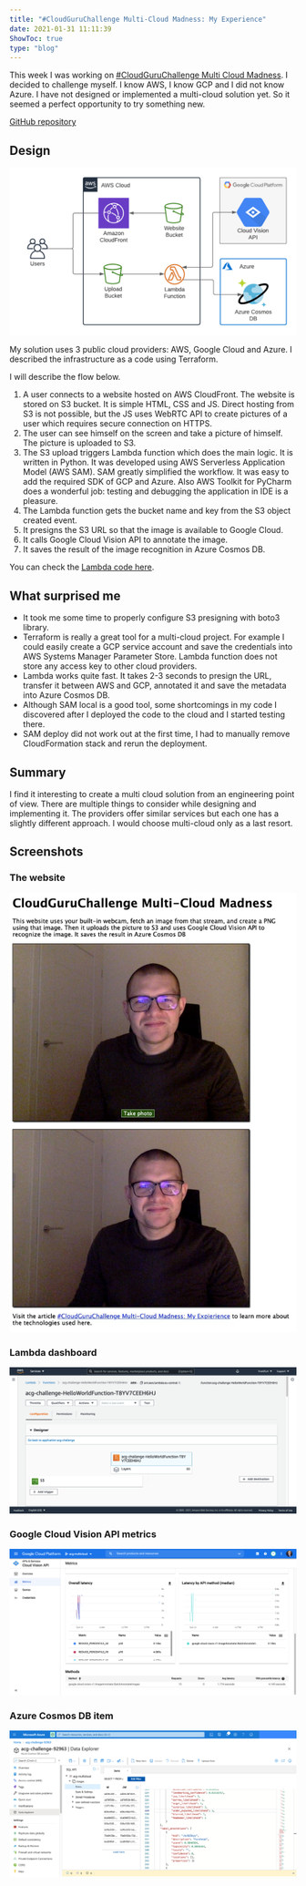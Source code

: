 ```yaml
---
title: "#CloudGuruChallenge Multi-Cloud Madness: My Experience"
date: 2021-01-31 11:11:39
ShowToc: true
type: "blog"
---
```


This week I was working on [#CloudGuruChallenge Multi Cloud Madness](https://acloudguru.com/blog/engineering/cloudguruchallenge-multi-cloud-madness). I decided to challenge myself. I know AWS, I know GCP and I did not know Azure. I have not designed or implemented a multi-cloud solution yet. So it seemed a perfect opportunity to try something new.

[GitHub repository](https://github.com/piotrbelina/cloudguruchallenge-multicloud/)

## Design

![CloudGuruChallenge Solution Diagram](./CloudGuruChallege-Multi-Cloud-Madness.png)

My solution uses 3 public cloud providers: AWS, Google Cloud and Azure. I described the infrastructure as a code using Terraform. 

 I will describe the flow below.
1. A user connects to a website hosted on AWS CloudFront. The website is stored on S3 bucket. It is simple HTML, CSS and JS. Direct hosting from S3 is not possible, but the JS uses WebRTC API to create pictures of a user which requires secure connection on HTTPS.
2. The user can see himself on the screen and take a picture of himself. The picture is uploaded to S3.
3. The S3 upload triggers Lambda function which does the main logic. It is written in Python. It was developed using AWS Serverless Application Model (AWS SAM). SAM greatly simplified the workflow. It was easy to add the required SDK of GCP and Azure. Also AWS Toolkit for PyCharm does a wonderful job: testing and debugging the application in IDE is a pleasure.
4. The Lambda function gets the bucket name and key from the S3 object created event.
5. It presigns the S3 URL so that the image is available to Google Cloud.
6. It calls Google Cloud Vision API to annotate the image.
7. It saves the result of the image recognition in Azure Cosmos DB.

You can check the [Lambda code here](https://github.com/piotrbelina/cloudguruchallenge-multicloud/blob/master/lambda/hello_world/app.py).

## What surprised me

* It took me some time to properly configure S3 presigning with boto3 library.
* Terraform is really a great tool for a multi-cloud project. For example I could easily create a GCP service account and save the credentials into AWS Systems Manager Parameter Store. Lambda function does not store any access key to other cloud providers.
* Lambda works quite fast. It takes 2-3 seconds to presign the URL, transfer it between AWS and GCP, annotated it and save the metadata into Azure Cosmos DB. 
* Although SAM local is a good tool, some shortcomings in my code I discovered after I deployed the code to the cloud and I started testing there.
* SAM deploy did not work out at the first time, I had to manually remove CloudFormation stack and rerun the deployment.

## Summary

I find it interesting to create a multi cloud solution from an engineering point of view. There are multiple things to consider while designing and implementing it. The providers offer similar services but each one has a slightly different approach. I would choose multi-cloud only as a last resort.

## Screenshots

### The website
![CloudGuruChallenge Website](./aws-website.jpg)

### Lambda dashboard
![CloudGuruChallenge Lambda dashboard](./aws-lambda.png)

### Google Cloud Vision API metrics
![CloudGuruChallenge Google Cloud Vision API metrics](./gcp.png)

### Azure Cosmos DB item
![CloudGuruChallenge Azure Cosmos DB item](./azure-cosmos-db.png)
